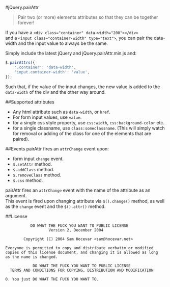 #jQuery.pairAttr
> Pair two (or more) elements attributes so that they can be together forever!

If you have a `<div class="container" data-width="200"></div>`  
and a `<input class="container-width" type="text">`, you can pair the data-width and the input value to always be the same.

Simply include the latest jQuery and jQuery.pairAttr.min.js and:
```js
$.pairAttrs({
	'.container': 'data-width',
	'input.container-width': 'value',
});
```  
Such that, if the value of the input changes, the new value is added to the `data-width` of the div and the other way around.

##Supported attributes
* Any html attribute such as `data-width`, or `href`.
* For form input values, use `value`.
* for a single css style property, use `css:width`, `css:background-color` etc.
* for a single classname, use `class:someclassname`. (This will simply watch for removal or adding of the class for one of the elements that are paired).

##Events
pairAttr fires an `attrChange` event upon:  

* form input `change` event.
* `$.setAttr` method.
* `$.addClass` method.
* `$.removeClass` method.
* `$.css` method.

pairAttr fires an `attrChange` event with the name of the attribute as an argument.  
This event is fired upon changing attribute via `$().change()` method, as well as the `change` event and the `$().attr()` method.

##License
```
           DO WHAT THE FUCK YOU WANT TO PUBLIC LICENSE
                   Version 2, December 2004
                   
		Copyright (C) 2004 Sam Hocevar <sam@hocevar.net>

Everyone is permitted to copy and distribute verbatim or modified
copies of this license document, and changing it is allowed as long
as the name is changed.

       		DO WHAT THE FUCK YOU WANT TO PUBLIC LICENSE
  TERMS AND CONDITIONS FOR COPYING, DISTRIBUTION AND MODIFICATION

0. You just DO WHAT THE FUCK YOU WANT TO.
```